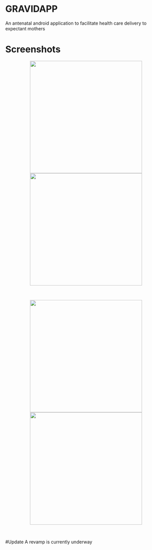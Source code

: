 # GRAVIDAPP
An antenatal android application to facilitate health care delivery to expectant mothers

# Screenshots
<p align="center">
  <img src="https://mikuns.github.io/img/0.jpg" width="350">
  <img src="https://mikuns.github.io/img/6.png" width="350">
</p>
<br>
<p align="center">
  <img src="https://mikuns.github.io/img/1.png" width="350">
  <img src="https://mikuns.github.io/img/5.png" width="350">
</p>
<br>

#Update
A revamp is currently underway
